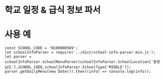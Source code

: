 학교 일정 & 급식 정보 파서
======================

사용 예
======================
    const SCHOOL_CODE = 'N100000589';
    let schoolInfoParser = require('../dist/school-info-parser.min.js');
    let parser = schoolInfoParser.SchoolMenuParser(schoolInfoParser.SchoolLocation['충청남도'],SCHOOL_CODE,schoolInfoParser.SchoolType['MIDDLE']);
    parser.getDailyMenu(new Date()).then((info) => console.log(info));
